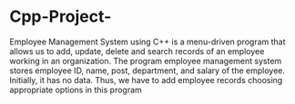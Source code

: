 # Cpp-Project-

Employee Management System using C++ is a menu-driven program that allows us to add, update, delete and search records of an employee working in an organization. The program employee management system stores employee ID, name, post, department, and salary of the employee. Initially, it has no data. Thus, we have to add employee records choosing appropriate options in this program
